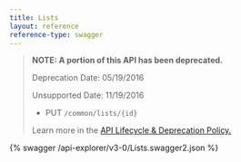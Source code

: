 ```yaml
---
title: Lists
layout: reference
reference-type: swagger
---
```


>**NOTE: A portion of this API has been deprecated.**
>
>Deprecation Date: 05/19/2016
>
>Unsupported Date: 11/19/2016
>
>* PUT `/common/lists/{id}`
>
>Learn more in the <a href="/tools-support/deprecation-policy.html">API Lifecycle & Deprecation Policy.</a>

{% swagger /api-explorer/v3-0/Lists.swagger2.json %}
